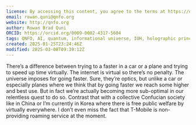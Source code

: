 ```yaml
---
license: By accessing this content, you agree to the terms at https://qnfo.org/LICENSE
email: rowan.quni@qnfo.org
website: http://qnfo.org
author: Rowan Brad Quni
ORCID: https://orcid.org/0009-0002-4317-5604
tags: QNFO, AI, quantum, informational universe, IUH, holographic principle
created: 2025-01-25T23:24:46Z
modified: 2025-03-08T09:39:12Z
---
```


There’s a difference between trying to a faster in a car or a plane and trying to speed up time virtually. The internet is virtual so there’s no penalty. The universe imposes for going faster. Sure, they’re optics, but unlike a car or especially planes where we think that by going faster we reach some higher and best use. But in fact we’re actually becoming more sub-optimal in our relentless quest to do so. Contrast that with a collective Confucian society like in China or I’m currently in Korea where there is free public welfare by virtually everywhere. I don’t even miss the fact that T-Mobile is non-providing roaming service at the moment.
